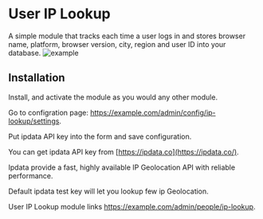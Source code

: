 # User IP Lookup
A simple module that tracks each time a user logs in and stores browser name, platform, browser version, city, region  and user ID into your database.
![example](../ip_lookup.png)

## Installation
Install, and activate the module as you would any other module.

Go to configration page: https://example.com/admin/config/ip-lookup/settings.

Put ipdata API key into the form and save configuration.

You can get ipdata API key from [https://ipdata.co](https://ipdata.co/).

Ipdata provide a fast, highly available IP Geolocation API with reliable performance.

Default ipdata test key will let you lookup few ip Geolocation.


User IP Lookup module links  https://example.com/admin/people/ip-lookup. 
